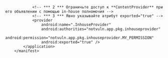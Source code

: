                 <!-- *** 2 *** Ограничьте доступ к **ContentProvider** при его объявлении с помощью in-house полномочия -->
                <!-- *** 3 *** Явно указывайте атрибут exported="true" -->
                <provider
                    android:name=".InhouseProvider"
                    android:authorities="notvuln.app.pkg.inhouseprovider"
                    android:permission="notvuln.app.pkg.inhouseprovider.MY_PERMISSION"
                    android:exported="true" />
            </application>
        </manifest>